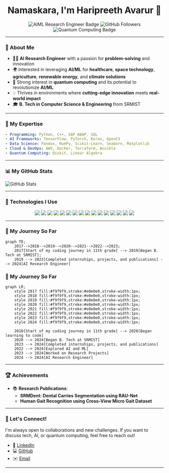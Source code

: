 
<h1 align="center">Namaskara, I'm Haripreeth Avarur 👋</h1>

<p align="center">
    <img src="https://img.shields.io/badge/AIML%20Research%20Engineer-%F0%9F%A4%96-blueviolet" alt="AIML Research Engineer Badge" />
    <img src="https://img.shields.io/github/followers/HaripreethAvarur?style=social" alt="GitHub Followers" />
    <img src="https://img.shields.io/badge/Quantum%20Computing-Enthusiast-%2398c379" alt="Quantum Computing Badge" />
</p>

---

### 🌟 About Me

- 👨‍💻 **AI Research Engineer** with a passion for **problem-solving** and innovation
- 🌍 Interested in leveraging **AI/ML** for **healthcare**, **space technology**, **agriculture**, **renewable energy**, and **climate solutions**
- 🔭 Strong interest in **quantum computing** and its potential to revolutionize **AI/ML**
- 💡 Thrives in environments where **cutting-edge innovation** meets **real-world impact**
- 🎓 **B. Tech in Computer Science & Engineering** from SRMIST

---

### 🧠 My Expertise

```yaml
- Programming: Python, C++, SAP ABAP, SQL
- AI Frameworks: TensorFlow, PyTorch, Keras, OpenCV
- Data Science: Pandas, NumPy, Scikit-Learn, Seaborn, Matplotlib
- Cloud & DevOps: AWS, Docker, Terraform, Ansible
- Quantum Computing: Qiskit, Linear Algebra
```

---

### 📊 My GitHub Stats

![GitHub Stats](https://github-readme-stats.vercel.app/api?username=HaripreethAvarur&show_icons=true&theme=radical)

---

### 🔧 Technologies I Use

<p align="center">
    <img src="https://img.shields.io/badge/Code-Python-%233776AB?style=flat&logo=python&logoColor=white" />
    <img src="https://img.shields.io/badge/AI-TensorFlow-%23FF6F00?style=flat&logo=tensorflow&logoColor=white" />
    <img src="https://img.shields.io/badge/AI-PyTorch-%2300B5D4?style=flat&logo=pytorch&logoColor=white" />
    <img src="https://img.shields.io/badge/Cloud-AWS-%23232F3E?style=flat&logo=amazon-aws&logoColor=white" />
    <img src="https://img.shields.io/badge/DevOps-Docker-%230db7ed?style=flat&logo=docker&logoColor=white" />
    <img src="https://img.shields.io/badge/Data%20Science-Numpy-%23343434?style=flat&logo=numpy&logoColor=white" />
    <img src="https://img.shields.io/badge/Data%20Science-Pandas-%23150458?style=flat&logo=pandas&logoColor=white" />
    <img src="https://img.shields.io/badge/Data%20Visualization-Seaborn-%2341AE2B?style=flat&logo=seaborn&logoColor=white" />
    <img src="https://img.shields.io/badge/Data%20Visualization-Matplotlib-%233D8CFF?style=flat&logo=matplotlib&logoColor=white" />
    <img src="https://img.shields.io/badge/AI-Keras-%23D00000?style=flat&logo=keras&logoColor=white" />
    <img src="https://img.shields.io/badge/AI-OpenCV-%232D2D2D?style=flat&logo=opencv&logoColor=white" />
    <img src="https://img.shields.io/badge/ML-Scikit%20Learn-%23F7931E?style=flat&logo=scikit-learn&logoColor=white" />
    <img src="https://img.shields.io/badge/ML-TF%20Lite-%236B7DFF?style=flat&logo=tensorflow&logoColor=white" />
    <img src="https://img.shields.io/badge/ML-NLTK-%23479C37?style=flat&logo=nltk&logoColor=white" />
    <img src="https://img.shields.io/badge/AI-Deep%20Learning-%23B62C0D?style=flat&logo=deep-learning&logoColor=white" />
    <img src="https://img.shields.io/badge/Quantum%20Computing-Qiskit-%234D8A9C?style=flat&logo=qiskit&logoColor=white" />
</p>


---

### 🚀 My Journey So Far

```mermaid
graph TD;
    2017-->2018-->2019-->2020-->2021-->2022-->2023;
    2017[Start of my coding journey in 11th grade] --> 2019[Began B. Tech at SRMIST];
    2019 --> 2023[Completed internships, projects, and publications] --> 2024[AI Research Engineer]
```
### 🚀 My Journey So Far

```mermaid
graph LR;
    style 2017 fill:#f9f9f9,stroke:#e0e0e0,stroke-width:1px;
    style 2018 fill:#f9f9f9,stroke:#e0e0e0,stroke-width:1px;
    style 2019 fill:#f9f9f9,stroke:#e0e0e0,stroke-width:1px;
    style 2020 fill:#f9f9f9,stroke:#e0e0e0,stroke-width:1px;
    style 2021 fill:#f9f9f9,stroke:#e0e0e0,stroke-width:1px;
    style 2022 fill:#f9f9f9,stroke:#e0e0e0,stroke-width:1px;
    style 2023 fill:#f9f9f9,stroke:#e0e0e0,stroke-width:1px;
    style 2024 fill:#f9f9f9,stroke:#e0e0e0,stroke-width:1px;

    2018[Start of my coding journey in 11th grade] --> 2020[Began learning to code]
    2020 --> 2024[Began B. Tech at SRMIST]
    2023 --> 2024[Completed internships, projects, and publications]
    2022 --> 2024[Explored AI and ML]
    2023 --> 2024[Worked on Research Projects]
    2024 --> 2024[AI Research Engineer]
```
---

### 🏆 Achievements

- 📚 **Research Publications**:
  - **SRMDent: Dental Carries Segmentation using RAU-Net**
  - **Human Gait Recognition using Cross-View Micro Gait Dataset**

---

### 🎯 Let's Connect!

I'm always open to collaborations and new challenges. If you want to discuss tech, AI, or quantum computing, feel free to reach out!

- 💼 [LinkedIn](https://www.linkedin.com/in/haripreeth-avarur)
- 💻 [GitHub](https://github.com/HaripreethAvarur)
- ✉️ [Email](mailto:hari.avarur@gmail.com)

---

